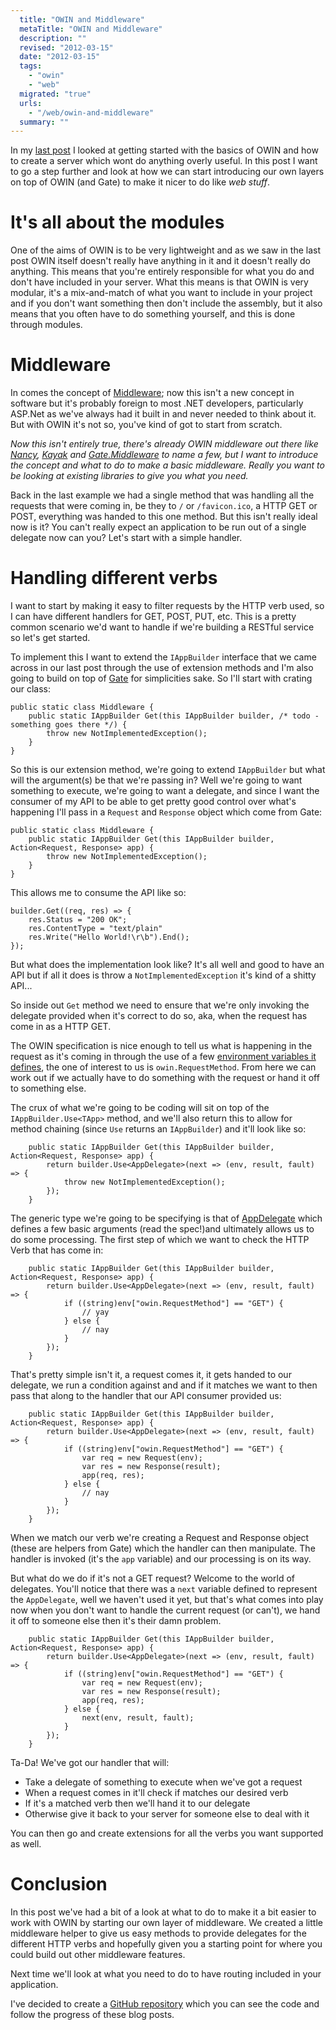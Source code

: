 ```yaml
---
  title: "OWIN and Middleware"
  metaTitle: "OWIN and Middleware"
  description: ""
  revised: "2012-03-15"
  date: "2012-03-15"
  tags: 
    - "owin"
    - "web"
  migrated: "true"
  urls: 
    - "/web/owin-and-middleware"
  summary: ""
---
```

In my [last post](https://www.aaron-powell.com/web/hello-owin) I looked at getting started with the basics of OWIN and how to create a server which wont do anything overly useful. In this post I want to go a step further and look at how we can start introducing our own layers on top of OWIN (and Gate) to make it nicer to do like *web stuff*.

# It's all about the modules

One of the aims of OWIN is to be very lightweight and as we saw in the last post OWIN itself doesn't really have anything in it and it doesn't really do anything. This means that you're entirely responsible for what you do and don't have included in your server. What this means is that OWIN is very modular, it's a mix-and-match of what you want to include in your project and if you don't want something then don't include the assembly, but it also means that you often have to do something yourself, and this is done through modules.

# Middleware

In comes the concept of [Middleware](http://en.wikipedia.org/wiki/Middleware); now this isn't a new concept in software but it's probably foreign to most .NET developers, particularly ASP.Net as we've always had it built in and never needed to think about it. But with OWIN it's not so, you've kind of got to start from scratch.

*Now this isn't entirely true, there's already OWIN middleware out there like [Nancy](http://nancyfx.org/), [Kayak](https://github.com/kayak/kayak) and [Gate.Middleware](http://nuget.org/packages/gate.middleware) to name a few, but I want to introduce the concept and what to do to make a basic middleware. Really you want to be looking at existing libraries to give you what you need.*

Back in the last example we had a single method that was handling all the requests that were coming in, be they to `/` or `/favicon.ico`, a HTTP GET or POST, everything was handed to this one method. But this isn't really ideal now is it? You can't really expect an application to be run out of a single delegate now can you? Let's start with a simple handler.

# Handling different verbs

I want to start by making it easy to filter requests by the HTTP verb used, so I can have different handlers for GET, POST, PUT, etc. This is a pretty common scenario we'd want to handle if we're building a RESTful service so let's get started.

To implement this I want to extend the `IAppBuilder` interface that we came across in our last post through the use of extension methods and I'm also going to build on top of [Gate](http://nuget.org/packages/gate) for simplicities sake. So I'll start with crating our class:

    public static class Middleware {
        public static IAppBuilder Get(this IAppBuilder builder, /* todo - something goes there */) {
            throw new NotImplementedException();
        }
    }
    
So this is our extension method, we're going to extend `IAppBuilder` but what will the argument(s) be that we're passing in? Well we're going to want something to execute, we're going to want a delegate, and since I want the consumer of my API to be able to get pretty good control over what's happening I'll pass in a `Request` and `Response` object which come from Gate:

    public static class Middleware {
        public static IAppBuilder Get(this IAppBuilder builder, Action<Request, Response> app) {
            throw new NotImplementedException();
        }
    }
    
This allows me to consume the API like so:

	builder.Get((req, res) => {
		res.Status = "200 OK";
		res.ContentType = "text/plain"
		res.Write("Hello World!\r\b").End();
	});

But what does the implementation look like? It's all well and good to have an API but if all it does is throw a `NotImplementedException` it's kind of a shitty API...

So inside out `Get` method we need to ensure that we're only invoking the delegate provided when it's correct to do so, aka, when the request has come in as a HTTP GET.

The OWIN specification is nice enough to tell us what is happening in the request as it's coming in through the use of a few [environment variables it defines](http://owin.org/spec/owin-1.0.0draft5.html#EnvironmentDictionary), the one of interest to us is `owin.RequestMethod`. From here we can work out if we actually have to do something with the request or hand it off to something else.

The crux of what we're going to be coding will sit on top of the `IAppBuilder.Use<TApp>` method, and we'll also return this to allow for method chaining (since `Use` returns an `IAppBuilder`) and it'll look like so:

        public static IAppBuilder Get(this IAppBuilder builder, Action<Request, Response> app) {
            return builder.Use<AppDelegate>(next => (env, result, fault) => {
                throw new NotImplementedException();
            });
        }
        
The generic type we're going to be specifying is that of [AppDelegate](http://owin.org/spec/owin-1.0.0draft5.html#ApplicationDelegate) which defines a few basic arguments (read the spec!)and ultimately allows us to do some processing. The first step of which we want to check the HTTP Verb that has come in:

        public static IAppBuilder Get(this IAppBuilder builder, Action<Request, Response> app) {
            return builder.Use<AppDelegate>(next => (env, result, fault) => {
                if ((string)env["owin.RequestMethod"] == "GET") {
                    // yay
                } else {
                    // nay
                }
            });
        }
        
That's pretty simple isn't it, a request comes it, it gets handed to our delegate, we run a condition against and and if it matches we want to then pass that along to the handler that our API consumer provided us:

        public static IAppBuilder Get(this IAppBuilder builder, Action<Request, Response> app) {
            return builder.Use<AppDelegate>(next => (env, result, fault) => {
                if ((string)env["owin.RequestMethod"] == "GET") {
                    var req = new Request(env);
                    var res = new Response(result);
                    app(req, res);
                } else {
                    // nay
                }
            });
        }
        
When we match our verb we're creating a Request and Response object (these are helpers from Gate) which the handler can then manipulate. The handler is invoked (it's the `app` variable) and our processing is on its way.
        
But what do we do if it's not a GET request? Welcome to the world of delegates. You'll notice that there was a `next` variable defined to represent the `AppDelegate`, well we haven't used it yet, but that's what comes into play now when you don't want to handle the current request (or can't), we hand it off to someone else then it's their damn problem.

        public static IAppBuilder Get(this IAppBuilder builder, Action<Request, Response> app) {
            return builder.Use<AppDelegate>(next => (env, result, fault) => {
                if ((string)env["owin.RequestMethod"] == "GET") {
                    var req = new Request(env);
                    var res = new Response(result);
                    app(req, res);
                } else {
                    next(env, result, fault);
                }
            });
        }
        
Ta-Da! We've got our handler that will:

* Take a delegate of something to execute when we've got a request
* When a request comes in it'll check if matches our desired verb
* If it's a matched verb then we'll hand it to our delegate
* Otherwise give it back to your server for someone else to deal with it

You can then go and create extensions for all the verbs you want supported as well.

# Conclusion

In this post we've had a bit of a look at what to do to make it a bit easier to work with OWIN by starting our own layer of middleware. We created a little middleware helper to give us easy methods to provide delegates for the different HTTP verbs and hopefully given you a starting point for where you could build out other middleware features.

Next time we'll look at what you need to do to have routing included in your application.

I've decided to create a [GitHub repository](https://github.com/aaronpowell/Owin.HelloWorld) which you can see the code and follow the progress of these blog posts.
